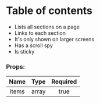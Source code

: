 # Table of contents

- Lists all sections on a page
- Links to each section
- It's only shown on larger screens
- Has a scroll spy
- Is sticky

### Props:

| Name      |   Type   |  Required  |
|:---------:|:--------:|:----------:|
| items     |  array   |    true    |